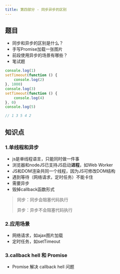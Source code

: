 ```yaml
---
title: 第四部分 - 同步异步的区别
---
```

## 题目
* 同步和异步的区别是什么？
* 手写Promise加载一张图片
* 前段使用异步的场景有哪些？
* 笔试题
````javascript
console.log(1)
setTimeout(function () {
    console.log(2)
}, 1000)
console.log(3)
setTimeout(function () {
    console.log(4)
}, 0)
console.log(5)

// 1 3 5 4 2
````

## 知识点
### **1.单线程和异步**
* js是单线程语言，只能同时做一件事
* 浏览器和nodeJS已支持JS启动**进程**，如Web Worker
* JS和DOM渲染共同一个线程，因为JS可修改DOM结构
* 遇到等待（网络请求，定时任务）不能卡住
* 需要异步
* 毁掉callback函数形式
> 同步：同步会阻塞代码执行
> 
> 异步：异步不会阻塞代码执行


### **2.应用场景**
* 网络请求，如ajax图片加载
* 定时任务，如setTimeout

### **3.callback hell 和 Promise**
* Promise 解决 callback hell 问题